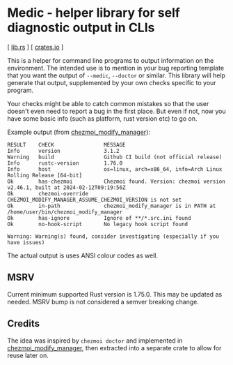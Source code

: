 # Medic - helper library for self diagnostic output in CLIs

[ [lib.rs] ] [ [crates.io] ]

This is a helper for command line programs to output information on the
environment. The intended use is to mention in your bug reporting template
that you want the output of `--medic`, `--doctor` or similar. This library
will help generate that output, supplemented by your own checks specific
to your program.

Your checks might be able to catch common mistakes so that the user doesn't
even need to report a bug in the first place. But even if not, now you have
some basic info (such as platform, rust version etc) to go on.

Example output (from [chezmoi_modify_manager]):

```text
RESULT    CHECK                MESSAGE
Info      version              3.1.2
Warning   build                Github CI build (not official release)
Info      rustc-version        1.76.0
Info      host                 os=linux, arch=x86_64, info=Arch Linux Rolling Release [64-bit]
Ok        has-chezmoi          Chezmoi found. Version: chezmoi version v2.46.1, built at 2024-02-12T09:19:56Z
Ok        chezmoi-override     CHEZMOI_MODIFY_MANAGER_ASSUME_CHEZMOI_VERSION is not set
Ok        in-path              chezmoi_modify_manager is in PATH at /home/user/bin/chezmoi_modify_manager
Ok        has-ignore           Ignore of **/*.src.ini found
Ok        no-hook-script       No legacy hook script found

Warning: Warning(s) found, consider investigating (especially if you have issues)
```

The actual output is uses ANSI colour codes as well.

## MSRV

Current minimum supported Rust version is 1.75.0. This may be updated as
needed. MSRV bump is not considered a semver breaking change.

## Credits

The idea was inspired by `chezmoi doctor` and implemented in [chezmoi_modify_manager],
then extracted into a separate crate to allow for reuse later on.

[chezmoi_modify_manager]: https://github.com/VorpalBlade/chezmoi_modify_manager
[crates.io]: https://crates.io/crates/medic
[lib.rs]: https://lib.rs/crates/medic
